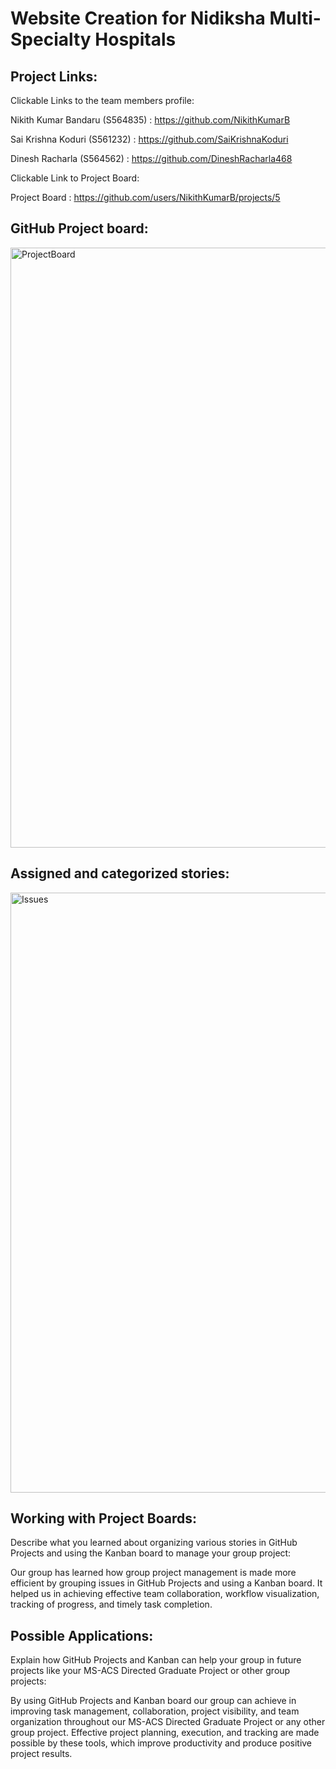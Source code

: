# Website Creation for Nidiksha Multi-Specialty Hospitals
## Project Links:
Clickable Links to the team members profile:

Nikith Kumar Bandaru (S564835) : https://github.com/NikithKumarB

Sai Krishna Koduri (S561232) : https://github.com/SaiKrishnaKoduri

Dinesh Racharla (S564562) : https://github.com/DineshRacharla468

Clickable Link to Project Board:

Project Board : https://github.com/users/NikithKumarB/projects/5

## GitHub Project board:

<img width="960" alt="ProjectBoard" src="https://github.com/NikithKumarB/Documentation-for-Website-Creation/assets/137833959/89d0f278-105b-401c-8414-060917fbcc4a">

## Assigned and categorized stories:

<img width="960" alt="Issues" src="https://github.com/NikithKumarB/Documentation-for-Website-Creation/assets/137833959/054ce0db-4592-410b-8767-443b33e3fbad">

## Working with Project Boards:
Describe what you learned about organizing various stories in GitHub Projects and using the Kanban board to manage your group project:

Our group has learned how group project management is made more efficient by grouping issues in GitHub Projects and using a Kanban board. It helped us in achieving effective team collaboration, workflow visualization, tracking of progress, and timely task completion.

## Possible Applications:
Explain how GitHub Projects and Kanban can help your group in future projects like your MS-ACS Directed Graduate Project or other group projects:

By using GitHub Projects and Kanban board our group can achieve in improving task management, collaboration, project visibility, and team organization throughout our MS-ACS Directed Graduate Project or any other group project. Effective project planning, execution, and tracking are made possible by these tools, which improve productivity and produce positive project results.

